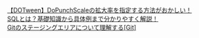 [【DOTween】DoPunchScaleの拡大率を指定する方法がおかしい！](https://nn-hokuson.hatenablog.com/entry/2021/11/02/160106)  
[SQLとは？基礎知識から具体例まで分かりやすく解説！](https://products.sint.co.jp/topsic/blog/sql)  
[Gitのステージングエリアについて理解する[Git]](https://qiita.com/takuyanin/items/8d5226fd5834e6ebc564)  
